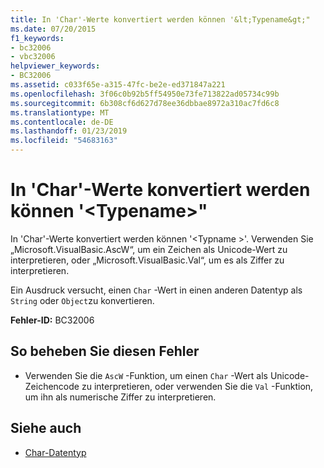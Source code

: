 ```yaml
---
title: In 'Char'-Werte konvertiert werden können '&lt;Typename&gt;"
ms.date: 07/20/2015
f1_keywords:
- bc32006
- vbc32006
helpviewer_keywords:
- BC32006
ms.assetid: c033f65e-a315-47fc-be2e-ed371847a221
ms.openlocfilehash: 3f06c0b92b5ff54950e73fe713822ad05734c99b
ms.sourcegitcommit: 6b308cf6d627d78ee36dbbae8972a310ac7fd6c8
ms.translationtype: MT
ms.contentlocale: de-DE
ms.lasthandoff: 01/23/2019
ms.locfileid: "54683163"
---
```

# <a name="char-values-cannot-be-converted-to-lttypenamegt"></a>In 'Char'-Werte konvertiert werden können '&lt;Typename&gt;"
In 'Char'-Werte konvertiert werden können '\<Typname >'. Verwenden Sie „Microsoft.VisualBasic.AscW“, um ein Zeichen als Unicode-Wert zu interpretieren, oder „Microsoft.VisualBasic.Val“, um es als Ziffer zu interpretieren.  
  
 Ein Ausdruck versucht, einen `Char` -Wert in einen anderen Datentyp als `String` oder `Object`zu konvertieren.  
  
 **Fehler-ID:** BC32006  
  
## <a name="to-correct-this-error"></a>So beheben Sie diesen Fehler  
  
-   Verwenden Sie die `AscW` -Funktion, um einen `Char` -Wert als Unicode-Zeichencode zu interpretieren, oder verwenden Sie die `Val` -Funktion, um ihn als numerische Ziffer zu interpretieren.  
  
## <a name="see-also"></a>Siehe auch


- [Char-Datentyp](../../visual-basic/language-reference/data-types/char-data-type.md)
